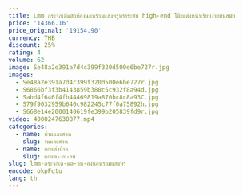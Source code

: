 ```yaml
---
title: Lmm กระจกเต็มตัวห้องนอนรวมแสงหรูหราระดับ high-end โต๊ะแต่งหน้าเรียบง่ายทันสมัย
price: '14366.16'
price_original: '19154.90'
currency: THB
discount: 25%
rating: 4
volume: 62
image: Se48a2e391a7d4c399f320d500e6be727r.jpg
images:
  - Se48a2e391a7d4c399f320d500e6be727r.jpg
  - S6866bf3f3b4143859b380c5c932f8a94d.jpg
  - Sabd4f646f4fb44469819a870bc8c8a93C.jpg
  - S79f9032959b640c982245c77f0a75892h.jpg
  - S668e14e2000140619fe399b205839fd9r.jpg
video: 4000247630877.mp4
categories:
  - name: บ้านและสวน
    slug: านและสวน
  - name: ตกแต่งบ้าน
    slug: ตกแต-งบ-าน
slug: lmm-กระจกเต-มต-วห-องนอนรวมแสงหร
encode: okpFqtu
lang: th
---
```

  